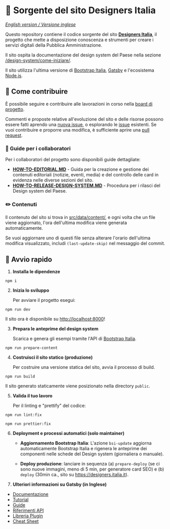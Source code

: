 # 🖖 Sorgente del sito Designers Italia

*[English version / Versione inglese](README-EN.md)*

Questo repository contiene il codice sorgente del sito **[Designers Italia](https://designers.italia.it)**, il progetto che mette a disposizione conoscenza e strumenti per creare i servizi digitali della Pubblica Amministrazione.

Il sito ospita la documentazione del design system del Paese nella sezione [/design-system/come-iniziare/](https://designers.italia.it/design-system/come-iniziare/).

Il sito utilizza l'ultima versione di [Bootstrap Italia](https://italia.github.io/bootstrap-italia/), [Gatsby](https://www.gatsbyjs.com) e l'ecosistema [Node.js](https://nodejs.org/it/).

## 💙 Come contribuire

È possibile seguire e contribuire alle lavorazioni in corso nella [board di progetto](https://github.com/orgs/italia/projects/15).

Commenti e proposte relative all'evoluzione del sito e delle risorse possono essere fatti aprendo una [nuova issue](https://github.com/italia/designers.italia.it/issues/new), o esplorando le [issue](https://github.com/italia/designers.italia.it/issues) esistenti. Se vuoi contribuire e proporre una modifica, è sufficiente aprire una [pull request](https://github.com/italia/designers.italia.it/pulls).

### 📖 Guide per i collaboratori

Per i collaboratori del progetto sono disponibili guide dettagliate:

- **[HOW-TO-EDITORIAL.MD](HOW-TO-EDITORIAL.MD)** - Guida per la creazione e gestione dei contenuti editoriali (notizie, eventi, media) e del controllo delle card in evidenza nelle diverse sezioni del sito.
- **[HOW-TO-RELEASE-DESIGN-SYSTEM.MD](HOW-TO-RELEASE-DESIGN-SYSTEM.MD)** - Procedura per i rilasci del Design system del Paese.

### ✏️ Contenuti

Il contenuto del sito si trova in [src/data/content/](src/data/content/), e ogni volta che un file viene aggiornato, l'ora dell'ultima modifica viene generata automaticamente.

Se vuoi aggiornare uno di questi file senza alterare l'orario dell'ultima modifica visualizzato, includi `(last-update-skip)` nel messaggio del commit.

## 🚀 Avvio rapido

1. **Installa le dipendenze**

```shell
npm i
```

2. **Inizia lo sviluppo**

   Per avviare il progetto esegui:

```shell
npm run dev
```

   Il sito ora è disponibile su [http://localhost:8000](http://localhost:8000)!

3. **Prepara le anteprime del design system**

   Scarica e genera gli esempi tramite l'API di [Bootstrap Italia](https://italia.github.io/bootstrap-italia/).

```shell
npm run prepare-content
```

4. **Costruisci il sito statico (produzione)**

   Per costruire una versione statica del sito, avvia il processo di build.

```shell
npm run build
```

   Il sito generato staticamente viene posizionato nella directory `public`.

5. **Valida il tuo lavoro**

   Per il linting e "prettify" del codice:

```shell
npm run lint:fix
```

```shell
npm run prettier:fix
```

6. **Deployment e processi automatici (solo maintainer)**  

   - **Aggiornamento Bootstrap Italia**: L'azione `bsi-update` aggiorna automaticamente Bootstrap Italia e rigenera le anteprime dei componenti nelle schede del Design system (giornaliera o manuale).

   - **Deploy produzione**: lanciare in sequenza (a) `prepare-deploy` (se ci sono nuove immagini, meno di 5 min, per generatore card SEO) e (b) `deploy` (30min ca., sito su https://designers.italia.it).

7. **Ulteriori informazioni su Gatsby (in Inglese)**

- [Documentazione](https://www.gatsbyjs.com/docs/?utm_source=starter&utm_medium=readme&utm_campaign=minimal-starter)
- [Tutorial](https://www.gatsbyjs.com/tutorial/?utm_source=starter&utm_medium=readme&utm_campaign=minimal-starter)
- [Guide](https://www.gatsbyjs.com/tutorial/?utm_source=starter&utm_medium=readme&utm_campaign=minimal-starter)
- [Riferimenti API](https://www.gatsbyjs.com/docs/api-reference/?utm_source=starter&utm_medium=readme&utm_campaign=minimal-starter)
- [Libreria Plugin](https://www.gatsbyjs.com/plugins?utm_source=starter&utm_medium=readme&utm_campaign=minimal-starter)
- [Cheat Sheet](https://www.gatsbyjs.com/docs/cheat-sheet/?utm_source=starter&utm_medium=readme&utm_campaign=minimal-starter)
